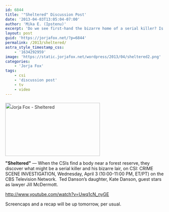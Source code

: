 ```yaml
---
id: 6844
title: '"Sheltered" Discussion Post'
date: '2013-04-03T13:05:04-07:00'
author: 'Mika E. (Ipstenu)'
excerpt: 'Do we see first-hand the bizarre home of a serial killer? Is he really playing the most dangerous game? Would you want to live without Internet? Tonight on CSI, all this will be answered!'
layout: post
guid: 'https://jorjafox.net/?p=6844'
permalink: /2013/sheltered/
astra_style_timestamp_css:
    - '1634292959'
image: 'https://static.jorjafox.net/wordpress/2013/04/sheltered2.png'
categories:
    - 'Jorja Fox'
tags:
    - csi
    - 'discussion post'
    - tv
    - video
---
```


<img class="size-medium wp-image-6896 alignleft" style="color: #333333; font-style: normal; line-height: 24px; margin-top: 0.4em;" alt="Jorja Fox - Sheltered" src="//static.jorjafox.net/wordpress/2013/04/sheltered2-300x169.png" width="300" height="169" />

**"Sheltered"** — When the CSIs find a body near a forest reserve, they discover what might be a serial killer and his bizarre lair, on CSI: CRIME SCENE INVESTIGATION, Wednesday, April 3 (10:00-11:00 PM, ET/PT) on the CBS Television Network.  Ted Danson’s daughter, Kate Danson, guest stars as lawyer Jill McDermott.

http://www.youtube.com/watch?v=Uwq1cN_nyGE

Screencaps and a recap will be up tomorrow, per usual.
